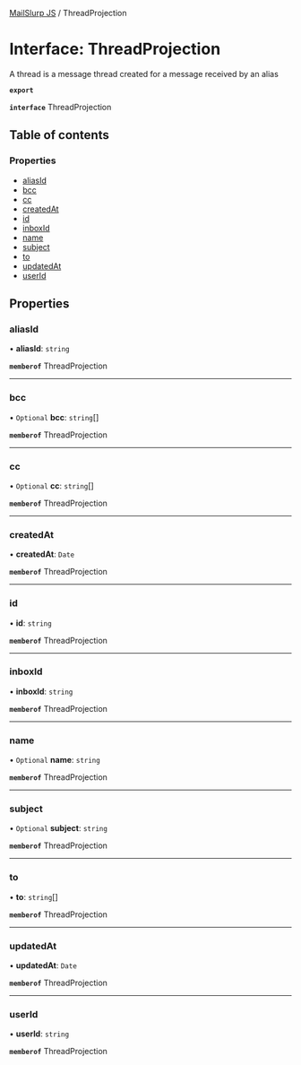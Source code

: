 [MailSlurp JS](../README.md) / ThreadProjection

# Interface: ThreadProjection

A thread is a message thread created for a message received by an alias

**`export`**

**`interface`** ThreadProjection

## Table of contents

### Properties

- [aliasId](ThreadProjection.md#aliasid)
- [bcc](ThreadProjection.md#bcc)
- [cc](ThreadProjection.md#cc)
- [createdAt](ThreadProjection.md#createdat)
- [id](ThreadProjection.md#id)
- [inboxId](ThreadProjection.md#inboxid)
- [name](ThreadProjection.md#name)
- [subject](ThreadProjection.md#subject)
- [to](ThreadProjection.md#to)
- [updatedAt](ThreadProjection.md#updatedat)
- [userId](ThreadProjection.md#userid)

## Properties

### aliasId

• **aliasId**: `string`

**`memberof`** ThreadProjection

___

### bcc

• `Optional` **bcc**: `string`[]

**`memberof`** ThreadProjection

___

### cc

• `Optional` **cc**: `string`[]

**`memberof`** ThreadProjection

___

### createdAt

• **createdAt**: `Date`

**`memberof`** ThreadProjection

___

### id

• **id**: `string`

**`memberof`** ThreadProjection

___

### inboxId

• **inboxId**: `string`

**`memberof`** ThreadProjection

___

### name

• `Optional` **name**: `string`

**`memberof`** ThreadProjection

___

### subject

• `Optional` **subject**: `string`

**`memberof`** ThreadProjection

___

### to

• **to**: `string`[]

**`memberof`** ThreadProjection

___

### updatedAt

• **updatedAt**: `Date`

**`memberof`** ThreadProjection

___

### userId

• **userId**: `string`

**`memberof`** ThreadProjection
